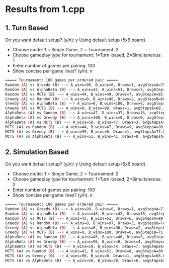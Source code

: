 # Results from 1.cpp

## 1. Turn Based
Do you want default setup? (y/n): y
Using default setup (5x6 board).

- Choose mode: 1 = Single Game, 2 = Tournament: 2
- Choose gameplay type for tournament: 1=Turn-based, 2=Simultaneous: 1
- Enter number of games per pairing: 100
- Show concise per-game lines? (y/n): n
```bash
===== Tournament: 100 games per ordered pair =====
Random (A) vs Greedy (B) --> A_wins=99, B_wins=0, Draws=1, avgStepsA=75.60
Random (A) vs AlphaBeta (B) --> A_wins=42, B_wins=51, Draws=7, avgStepsA=88.48, avgStepsB=81.92
Random (A) vs MCTS (B) --> A_wins=44, B_wins=49, Draws=7, avgStepsA=85.45, avgStepsB=97.61
Greedy (A) vs Random (B) --> A_wins=0, B_wins=98, Draws=2, avgStepsB=68.78
Greedy (A) vs AlphaBeta (B) --> A_wins=0, B_wins=100, Draws=0, avgStepsB=72.45
Greedy (A) vs MCTS (B) --> A_wins=0, B_wins=99, Draws=1, avgStepsB=68.19
AlphaBeta (A) vs Random (B) --> A_wins=47, B_wins=37, Draws=16, avgStepsA=91.57, avgStepsB=94.03
AlphaBeta (A) vs Greedy (B) --> A_wins=100, B_wins=0, Draws=0, avgStepsA=73.08
AlphaBeta (A) vs MCTS (B) --> A_wins=50, B_wins=47, Draws=3, avgStepsA=94.58, avgStepsB=90.30
MCTS (A) vs Random (B) --> A_wins=44, B_wins=47, Draws=9, avgStepsA=90.30, avgStepsB=79.49
MCTS (A) vs Greedy (B) --> A_wins=99, B_wins=0, Draws=1, avgStepsA=77.87
MCTS (A) vs AlphaBeta (B) --> A_wins=51, B_wins=41, Draws=8, avgStepsA=87.94, avgStepsB=90.44
```

## 2. Simulation Based


Do you want default setup? (y/n): y
Using default setup (5x6 board).

- Choose mode: 1 = Single Game, 2 = Tournament: 2
- Choose gameplay type for tournament: 1=Turn-based, 2=Simultaneous: 2
- Enter number of games per pairing: 100
- Show concise per-game lines? (y/n): n

```bash
===== Tournament: 100 games per ordered pair =====
Random (A) vs Greedy (B) --> A_wins=99, B_wins=0, Draws=1, avgStepsA=73.16
Random (A) vs AlphaBeta (B) --> A_wins=48, B_wins=42, Draws=10, avgStepsA=84.12, avgStepsB=77.31
Random (A) vs MCTS (B) --> A_wins=43, B_wins=51, Draws=6, avgStepsA=89.35, avgStepsB=71.59
Greedy (A) vs Random (B) --> A_wins=0, B_wins=97, Draws=3, avgStepsB=74.16
Greedy (A) vs AlphaBeta (B) --> A_wins=0, B_wins=98, Draws=2, avgStepsB=62.83
Greedy (A) vs MCTS (B) --> A_wins=0, B_wins=100, Draws=0, avgStepsB=71.38
AlphaBeta (A) vs Random (B) --> A_wins=45, B_wins=46, Draws=9, avgStepsA=68.51, avgStepsB=75.50
AlphaBeta (A) vs Greedy (B) --> A_wins=96, B_wins=0, Draws=4, avgStepsA=71.82
AlphaBeta (A) vs MCTS (B) --> A_wins=59, B_wins=34, Draws=7, avgStepsA=73.15, avgStepsB=73.65
MCTS (A) vs Random (B) --> A_wins=41, B_wins=51, Draws=8, avgStepsA=80.85, avgStepsB=78.22
MCTS (A) vs Greedy (B) --> A_wins=99, B_wins=0, Draws=1, avgStepsA=65.80
MCTS (A) vs AlphaBeta (B) --> A_wins=56, B_wins=38, Draws=6, avgStepsA=76.05, avgStepsB=78.08
```
